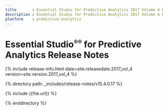 ```yaml
---
title       : Essential Studio for Predictive Analytics 2017 Volume 4 Release Notes
description : Essential Studio for Predictive Analytics 2017 Volume 4 Release Notes
platform    : predictive-analytics
---
```


# Essential Studio<sup style="font-size:70%">&reg;</sup><sup style="font-size:70%">&reg;</sup> for Predictive Analytics Release Notes 

{% include release-info.html date=site.releasedate.2017_vol_4 version=site.version.2017_vol_4 %} 

{% directory path: _includes/release-notes/v15.4.0.17 %}

{% include {{file.url}} %}

{% enddirectory %}